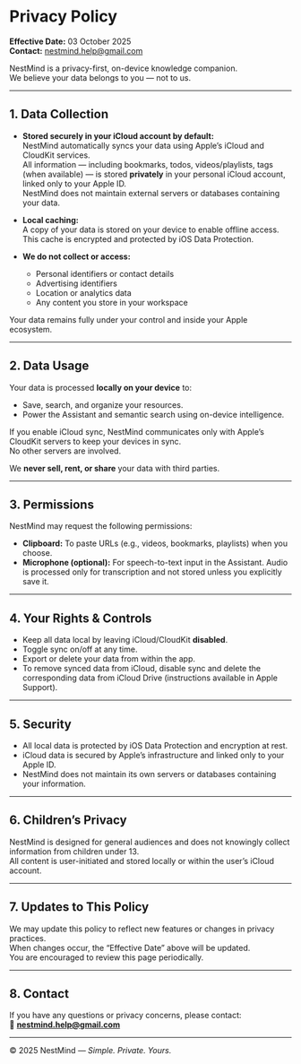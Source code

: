 # Privacy Policy

**Effective Date:** 03 October 2025  
**Contact:** nestmind.help@gmail.com  

NestMind is a privacy-first, on-device knowledge companion.  
We believe your data belongs to you — not to us.

---

## 1. Data Collection

- **Stored securely in your iCloud account by default:**  
  NestMind automatically syncs your data using Apple’s iCloud and CloudKit services.  
  All information — including bookmarks, todos, videos/playlists, tags (when available) — is stored **privately** in your personal iCloud account, linked only to your Apple ID.  
  NestMind does not maintain external servers or databases containing your data.

- **Local caching:**  
  A copy of your data is stored on your device to enable offline access.  
  This cache is encrypted and protected by iOS Data Protection.

- **We do not collect or access:**  
  - Personal identifiers or contact details  
  - Advertising identifiers  
  - Location or analytics data  
  - Any content you store in your workspace     

Your data remains fully under your control and inside your Apple ecosystem.


---

## 2. Data Usage

Your data is processed **locally on your device** to:
- Save, search, and organize your resources.  
- Power the Assistant and semantic search using on-device intelligence.  

If you enable iCloud sync, NestMind communicates only with Apple’s CloudKit servers to keep your devices in sync.  
No other servers are involved.

We **never sell, rent, or share** your data with third parties.

---

## 3. Permissions

NestMind may request the following permissions:

- **Clipboard:** To paste URLs (e.g., videos, bookmarks, playlists) when you choose.  
- **Microphone (optional):** For speech-to-text input in the Assistant. Audio is processed only for transcription and not stored unless you explicitly save it.  

---

## 4. Your Rights & Controls

- Keep all data local by leaving iCloud/CloudKit **disabled**.  
- Toggle sync on/off at any time.  
- Export or delete your data from within the app.  
- To remove synced data from iCloud, disable sync and delete the corresponding data from iCloud Drive (instructions available in Apple Support).  

---

## 5. Security

- All local data is protected by iOS Data Protection and encryption at rest.  
- iCloud data is secured by Apple’s infrastructure and linked only to your Apple ID.  
- NestMind does not maintain its own servers or databases containing your information.  

---

## 6. Children’s Privacy

NestMind is designed for general audiences and does not knowingly collect information from children under 13.  
All content is user-initiated and stored locally or within the user’s iCloud account.

---

## 7. Updates to This Policy

We may update this policy to reflect new features or changes in privacy practices.  
When changes occur, the “Effective Date” above will be updated.  
You are encouraged to review this page periodically.

---

## 8. Contact

If you have any questions or privacy concerns, please contact:  
📧 **nestmind.help@gmail.com**

---

© 2025 NestMind — *Simple. Private. Yours.*
